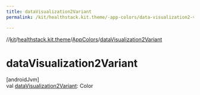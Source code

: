 ```yaml
---
title: dataVisualization2Variant
permalink: /kit/healthstack.kit.theme/-app-colors/data-visualization2-variant.html

---
```

//[kit](/kit.html)/[healthstack.kit.theme](../index.html)/[AppColors](index.html)/[dataVisualization2Variant](data-visualization2-variant.html)



# dataVisualization2Variant



[androidJvm]\
val [dataVisualization2Variant](data-visualization2-variant.html): Color




